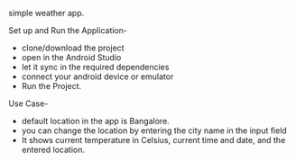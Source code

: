 simple weather app.

Set up and Run the Application-
  - clone/download the project
  - open in the Android Studio
  - let it sync in the required dependencies
  - connect your android device or emulator
  - Run the Project.

Use Case-
- default location in the app is Bangalore.
- you can change the location by entering the city name in the input field
- It shows current temperature in Celsius, current time and date, and the entered location.
